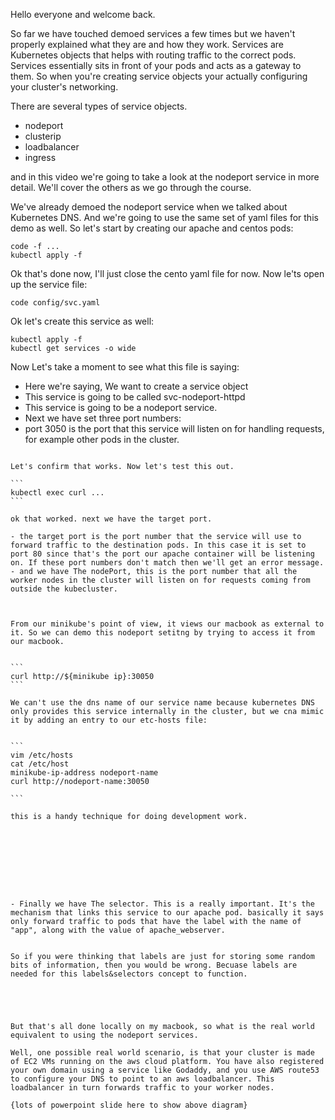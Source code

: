 Hello everyone and welcome back. 

So far we have touched demoed services a few times but we haven't properly explained what they are and how they work. Services are Kubernetes objects that helps with routing traffic to the correct pods. Services essentially sits in front of your pods and acts as a gateway to them. So when you're creating service objects your actually configuring your cluster's networking. 


There are several types of service objects. 

- nodeport
- clusterip 
- loadbalancer
- ingress

and in this video we're going to take a look at the nodeport service in more detail. We'll cover the others as we go through the course. 

We've already demoed the nodeport service when we talked about Kubernetes DNS. And we're going to use the same set of yaml files for this demo as well. So let's start by creating our apache and centos pods:

```
code -f ...
kubectl apply -f 
```

Ok that's done now, I'll just close the cento yaml file for now. Now le'ts open up the service file:

```
code config/svc.yaml
```

Ok let's create this service as well:

```
kubectl apply -f 
kubectl get services -o wide
```

Now Let's take a moment  to see what this file is saying:

- Here we're saying, We want to create a service object 
- This service is going to be called svc-nodeport-httpd
- This service is going to be a nodeport service.
- Next we have set three port numbers:
-  port 3050 is the port that this service will listen on for handling requests, for example other pods in the cluster.
````

Let's confirm that works. Now let's test this out.

```
kubectl exec curl ...
```

ok that worked. next we have the target port. 

- the target port is the port number that the service will use to forward traffic to the destination pods. In this case it is set to port 80 since that's the port our apache container will be listening on. If these port numbers don't match then we'll get an error message. 
- and we have The nodePort, this is the port number that all the worker nodes in the cluster will listen on for requests coming from outside the kubecluster. 



From our minikube's point of view, it views our macbook as external to it. So we can demo this nodeport setitng by trying to access it from our macbook.


```
curl http://${minikube ip}:30050
```

We can't use the dns name of our service name because kubernetes DNS only provides this service internally in the cluster, but we cna mimic it by adding an entry to our etc-hosts file:


```
vim /etc/hosts
cat /etc/host
minikube-ip-address nodeport-name  
curl http://nodeport-name:30050

```

this is a handy technique for doing development work. 









- Finally we have The selector. This is a really important. It's the mechanism that links this service to our apache pod. basically it says only forward traffic to pods that have the label with the name of "app", along with the value of apache_webserver. 

 
So if you were thinking that labels are just for storing some random bits of information, then you would be wrong. Becuase labels are needed for this labels&selectors concept to function.





But that's all done locally on my macbook, so what is the real world equivalent to using the nodeport services.  

Well, one possible real world scenario, is that your cluster is made of EC2 VMs running on the aws cloud platform. You have also registered your own domain using a service like Godaddy, and you use AWS route53 to configure your DNS to point to an aws loadbalancer. This loadbalancer in turn forwards traffic to your worker nodes. 

{lots of powerpoint slide here to show above diagram}


